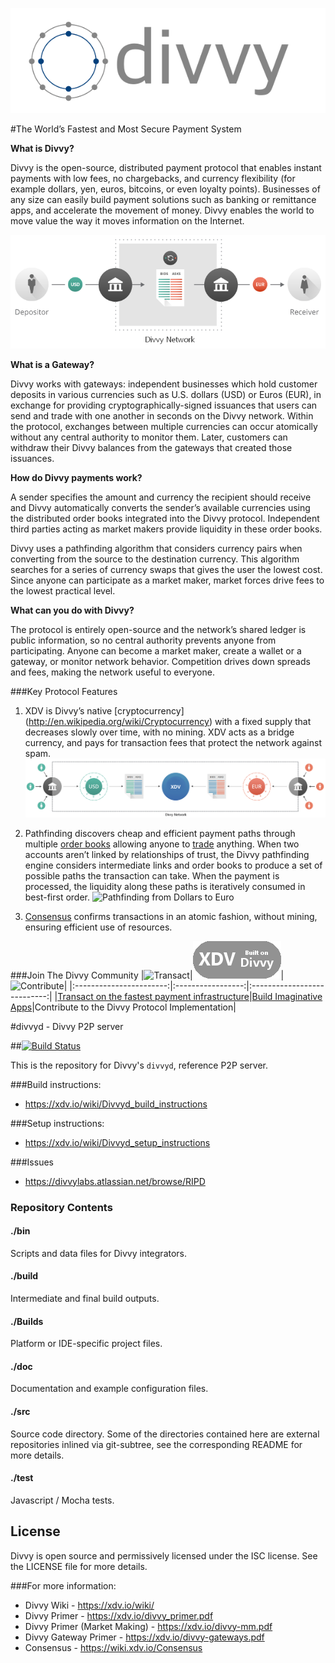 ![Divvy](/images/divvy.png)

#The World’s Fastest and Most Secure Payment System

**What is Divvy?**

Divvy is the open-source, distributed payment protocol that enables instant
payments with low fees, no chargebacks, and currency flexibility (for example
dollars, yen, euros, bitcoins, or even loyalty points). Businesses of any size
can easily build payment solutions such as banking or remittance apps, and
accelerate the movement of money. Divvy enables the world to move value the
way it moves information on the Internet.

![Divvy Network](images/network.png)

**What is a Gateway?**

Divvy works with gateways: independent businesses which hold customer
deposits in various currencies such as U.S. dollars (USD) or Euros (EUR),
in exchange for providing cryptographically-signed issuances that users can
send and trade with one another in seconds on the Divvy network. Within the
protocol, exchanges between multiple currencies can occur atomically without
any central authority to monitor them. Later, customers can withdraw their
Divvy balances from the gateways that created those issuances.

**How do Divvy payments work?**

A sender specifies the amount and currency the recipient should receive and
Divvy automatically converts the sender’s available currencies using the
distributed order books integrated into the Divvy protocol. Independent third
parties acting as  market makers provide liquidity in these order books.

Divvy uses a pathfinding algorithm that considers currency pairs when
converting from the source to the destination currency. This algorithm searches
for a series of currency swaps that gives the user the lowest cost. Since
anyone can participate as a market maker, market forces drive fees to the
lowest practical level.

**What can you do with Divvy?**

The protocol is entirely open-source and the network’s shared ledger is public
information, so no central authority prevents anyone from participating. Anyone
can become a market maker, create a wallet or a gateway, or monitor network
behavior. Competition drives down spreads and fees, making the network useful
to everyone.


###Key Protocol Features
1. XDV is Divvy’s native [cryptocurrency]
(http://en.wikipedia.org/wiki/Cryptocurrency) with a fixed supply that
decreases slowly over time, with no mining. XDV acts as a bridge currency, and
pays for transaction fees that protect the network against spam.
![XDV as a bridge currency](/images/vehicle_currency.png)

2. Pathfinding discovers cheap and efficient payment paths through multiple
[order books](https://www.divvycharts.com) allowing anyone to [trade](https://www.divvytrade.com) anything. When two accounts aren’t linked by relationships of trust, the Divvy pathfinding engine considers intermediate links and order books to produce a set of possible paths the transaction can take. When the payment is processed, the liquidity along these paths is iteratively consumed in best-first order.
![Pathfinding from Dollars to Euro](/images/pathfinding.png)

3. [Consensus](https://www.youtube.com/watch?v=pj1QVb1vlC0) confirms
transactions in an atomic fashion, without mining, ensuring efficient use of
resources.

[transact]: https://xdv.io/files/divvy-FIs.pdf
[build]:    https://xdv.io/build/

[transact.png]:   /images/transact.png
[build.png]:      /images/build.png
[contribute.png]: /images/contribute.png

###Join The Divvy Community
|![Transact][transact.png]|![Build][build.png]|![Contribute][contribute.png]|
|:-----------------------:|:-----------------:|:---------------------------:|
|[Transact on the fastest payment infrastructure][transact]|[Build Imaginative Apps][build]|Contribute to the Divvy Protocol Implementation|

#divvyd - Divvy P2P server

##[![Build Status](https://travis-ci.org/xdv/divvyd.png?branch=develop)](https://travis-ci.org/xdv/divvyd)

This is the repository for Divvy's `divvyd`, reference P2P server.

###Build instructions:
* https://xdv.io/wiki/Divvyd_build_instructions

###Setup instructions:
* https://xdv.io/wiki/Divvyd_setup_instructions

###Issues
* https://divvylabs.atlassian.net/browse/RIPD

### Repository Contents

#### ./bin
Scripts and data files for Divvy integrators.

#### ./build
Intermediate and final build outputs.

#### ./Builds
Platform or IDE-specific project files.

#### ./doc
Documentation and example configuration files.

#### ./src
Source code directory. Some of the directories contained here are
external repositories inlined via git-subtree, see the corresponding
README for more details.

#### ./test
Javascript / Mocha tests.

## License
Divvy is open source and permissively licensed under the ISC license. See the
LICENSE file for more details.

###For more information:
* Divvy Wiki - https://xdv.io/wiki/
* Divvy Primer - https://xdv.io/divvy_primer.pdf
* Divvy Primer (Market Making) - https://xdv.io/divvy-mm.pdf
* Divvy Gateway Primer - https://xdv.io/divvy-gateways.pdf  
* Consensus - https://wiki.xdv.io/Consensus

